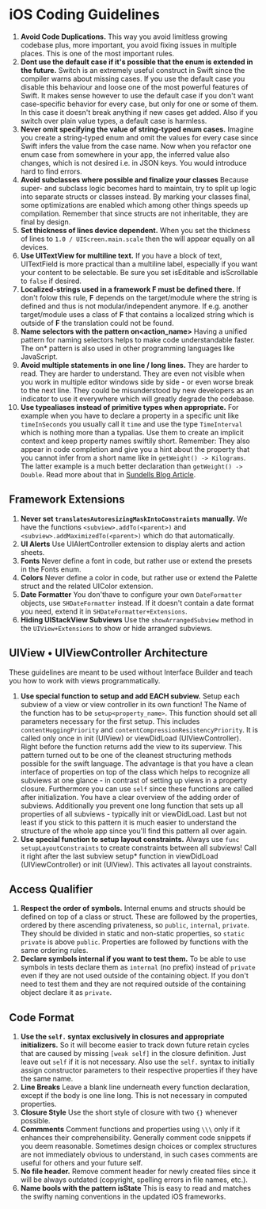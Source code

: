 # iOS Coding Guidelines

1. **Avoid Code Duplications.** This way you avoid limitless growing codebase plus, more important, you avoid fixing issues in multiple places. This is one of the most important rules.
1. **Dont use the default case if it's possible that the enum is extended in the future.** Switch is an extremely useful construct in Swift since the compiler warns about missing cases. If you use the default case you disable this behaviour and loose one of the most powerful features of Swift. It makes sense however to use the default case if you don't want case-specific behavior for every case, but only for one or some of them. In this case it doesn't break anything if new cases get added. Also if you switch over plain value types, a default case is harmless.
1. **Never omit specifying the value of string-typed enum cases.** Imagine you create a string-typed enum and omit the values for every case since Swift infers the value from the case name. Now when you refactor one enum case from somewhere in your app, the inferred value also changes, which is not desired i.e. in JSON keys. You would introduce hard to find errors.
1. **Avoid subclasses where possible and finalize your classes** Because super- and subclass logic becomes hard to maintain, try to split up logic into separate structs or classes instead. By marking your classes final, some optimizations are enabled which among other things speeds up compilation. Remember that since structs are not inheritable, they are final by design.
1. **Set thickness of lines device dependent.** When you set the thickness of lines to `1.0 / UIScreen.main.scale` then the will appear equally on all devices.
1. **Use UITextView for multiline text.** If you have a block of text, UITextField is more practical than a multiline label, especially if you want your content to be selectable. Be sure you set isEditable and isScrollable to `false` if desired.
1. **Localized-strings used in a framework F must be defined there.** If don't folow this rule, **F** depends on the target/module where the string is defined and thus is not modular/independent anymore. If e.g. another target/module uses a class of **F** that contains a localized string which is outside of **F** the translation could not be found.
1. **Name selectors with the pattern on<action_name>** Having a unified pattern for naming selectors helps to make code understandable faster. The on* pattern is also used in other programming languages like JavaScript.
1. **Avoid multiple statements in one line / long lines.** They are harder to read. They are harder to understand. They are even not visible when you work in multiple editor windows side by side - or even worse break to the next line. They could be misunderstood by new developers as an indicator to use it everywhere which will greatly degrade the codebase.
1. **Use typealiases instead of primitive types when appropriate.** For example when you have to declare a property in a specific unit like `timeInSeconds` you usually call it `time` and use the type `TimeInterval` which is nothing more than a typalias. Use them to create an implicit context and keep property names swiftily short. Remember: They also appear in code completion and give you a hint about the property that you cannot infer from a short name like in `getWeight() -> Kilograms`. The latter example is a much better declaration than `getWeight() -> Double`. Read more about that in [Sundells Blog Article](https://www.swiftbysundell.com/posts/the-power-of-type-aliases-in-swift).

## Framework Extensions

1. **Never set `translatesAutoresizingMaskIntoConstraints` manually.** We have the functions `<subview>.addTo(<parent>)` and `<subview>.addMaximizedTo(<parent>)` which do that automatically.
1. **UI Alerts** Use UIAlertController extension to display alerts and action sheets.
1. **Fonts** Never define a font in code, but rather use or extend the presets in the Fonts enum.
1. **Colors** Never define a color in code, but rather use or extend the Palette struct and the related UIColor extension.
1. **Date Formatter** You don'thave to configure your own `DateFormatter` objects, use `SHDateFormatter` instead. If it doesn't contain a date format you need, extend it in `SHDateFormatter+Extensions`.
1. **Hiding UIStackView Subviews** Use the `showArrangedSubview` method in the `UIView+Extensions` to show or hide arranged subviews.

## UIView • UIViewController Architecture

These guidelines are meant to be used without Interface Builder and teach you how to work with views programmatically.

1. **Use special function to setup and add EACH subview.** Setup each subview of a view or view controller in its own function! The Name of the function has to be `setup<property_name>`. This function should set all parameters necessary for the first setup. This includes `contentHuggingPriority` and `contentCompressionResistencyPriority`. It is called only once in init (UIView) or viewDidLoad (UIViewController). Right before the function returns add the view to its superview. This pattern turned out to be one of the cleanest structuring methods possible for the swift language. The advantage is that you have a clean interface of properties on top of the class which helps to recognize all subviews at one glance - in contrast of setting up views in a property closure. Furthermore you can use `self` since these functions are called after initialization. You have a clear overview of the adding order of subviews. Additionally you prevent one long function that sets up all properties of all subviews - typically init or viewDidLoad. Last but not least if you stick to this pattern it is much easier to understand the structure of the whole app since you'll find this pattern all over again.
1. **Use special function to setup layout constraints.** Always use `func setupLayoutConstraints` to create constraints between all subviews! Call it right after the last subview setup* function in viewDidLoad (UIViewController) or init (UIView). This activates all layout constraints.

## Access Qualifier

1. **Respect the order of symbols.** Internal enums and structs should be defined on top of a class or struct. These are followed by the properties, ordered by there ascending privateness, so `public`, `internal`, `private`. They should be divided in static and non-static properties, so `static private` is above `public`. Properties are followed by functions with the same ordering rules.
1. **Declare symbols internal if you want to test them.** To be able to use symbols in tests declare them as `internal` (no prefix) instead of `private` even if they are not used outside of the containing object. If you don't need to test them and they are not required outside of the containing object declare it as `private`.

## Code Format

1. **Use the `self.` syntax exclusively in closures and appropriate initializers.** So it will become easier to track down future retain cycles that are caused by missing `[weak self]` in the closure definition. Just leave out `self` if it is not necessary. Also use the `self.` syntax to initially assign constructor parameters to their respective properties if they have the same name.
1. **Line Breaks** Leave a blank line underneath every function declaration, except if the body is one line long. This is not necessary in computed properties.
1. **Closure Style** Use the short style of closure with two `{}` whenever possible.
1. **Commments** Comment functions and properties using `\\\` only if it enhances their comprehensibility. Generally comment code snippets if you deem reasonable. Sometimes design choices or complex structures are not immediately obvious to understand, in such cases comments are useful for others and your future self.
1. **No file header.** Remove comment header for newly created files since it will be always outdated (copyright, spelling errors in file names, etc.).
1. **Name bools with the pattern isState** This is easy to read and matches the swifty naming conventions in the updated iOS frameworks.

